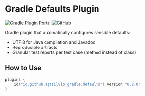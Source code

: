 # Gradle Defaults Plugin

[![Gradle Plugin Portal](https://img.shields.io/gradle-plugin-portal/v/io.github.sgtsilvio.gradle.defaults?color=brightgreen&style=for-the-badge)](https://plugins.gradle.org/plugin/io.github.sgtsilvio.gradle.defaults)
[![GitHub](https://img.shields.io/github/license/sgtsilvio/gradle-defaults?color=brightgreen&style=for-the-badge)](LICENSE)

Gradle plugin that automatically configures sensible defaults:
- UTF 8 for Java compilation and Javadoc
- Reproducible artifacts
- Granular test reports per test case (method instead of class)

## How to Use

```kotlin
plugins {
    id("io.github.sgtsilvio.gradle.defaults") version "0.2.0"
}
```

